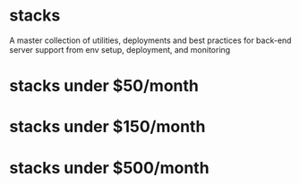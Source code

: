 # stacks
A master collection of utilities, deployments and best practices for back-end server support from env setup, deployment, and monitoring

# stacks under $50/month

# stacks under $150/month

# stacks under $500/month
